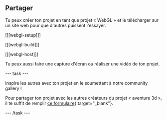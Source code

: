 ## Partager

Tu peux créer ton projet en tant que projet « WebGL » et le télécharger sur un site web pour que d'autres puissent l'essayer.

[[[webgl-setup]]]

[[[webgl-build]]]

[[[webgl-host]]]

Tu peux aussi faire une capture d'écran ou réaliser une vidéo de ton projet.

--- task ---

Inspire les autres avec ton projet en le soumettant à notre community gallery !

Pour partager ton projet avec les autres créateurs du projet « aventure 3d », il te suffit de remplir [ce formulaire](https://form.raspberrypi.org/f/community-project-submissions){:target="_blank"}.

--- /task ---
